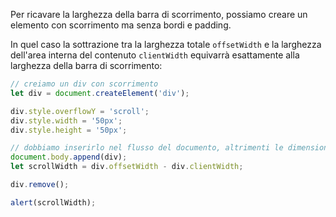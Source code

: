 Per ricavare la larghezza della barra di scorrimento, possiamo creare un elemento con scorrimento ma senza bordi e padding.

In quel caso la sottrazione tra la larghezza totale `offsetWidth` e la larghezza dell'area interna del contenuto `clientWidth` equivarrà esattamente alla larghezza della barra di scorrimento:

```js run
// creiamo un div con scorrimento
let div = document.createElement('div');

div.style.overflowY = 'scroll';
div.style.width = '50px';
div.style.height = '50px';

// dobbiamo inserirlo nel flusso del documento, altrimenti le dimensioni saranno pari a 0
document.body.append(div);
let scrollWidth = div.offsetWidth - div.clientWidth;

div.remove();

alert(scrollWidth);
```
